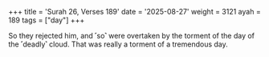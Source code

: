 +++
title = 'Surah 26, Verses 189'
date = '2025-08-27'
weight = 3121
ayah = 189
tags = ["day"]
+++

So they rejected him, and ˹so˺ were overtaken by the torment of the day of the ˹deadly˺ cloud. That was really a torment of a tremendous day.